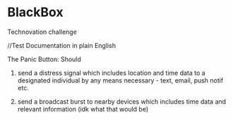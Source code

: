 # BlackBox

Technovation challenge

//Test Documentation in plain English

The Panic Button:
Should 
1. send a distress signal
   which includes location 
   and time data
   to a designated individual
   by any means necessary - text, email, push notif etc. 

2. send a broadcast burst to nearby devices
   which includes time data
   and relevant information (idk what that would be)

